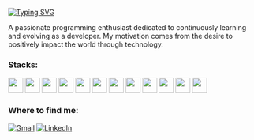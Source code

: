 [![Typing SVG](https://readme-typing-svg.demolab.com?font=Fira+Code&weight=600&size=25&pause=100000&color=214cce&random=false&width=435&height=40&lines=Hi+there+i'am+Matheus+Borges!+%F0%9F%91%BE%F0%9F%93%9A%F0%9F%92%99)](https://git.io/typing-svg)

<p align="left">A passionate programming enthusiast dedicated to continuously learning and evolving as a developer. My motivation comes from the desire to positively impact the world through technology.</p>

<h3 align="left">Stacks:</h3>

<div align="left">
  <img width="30" src="https://cdn.jsdelivr.net/gh/devicons/devicon/icons/javascript/javascript-original.svg" />
  <img width="30" src="https://www.svgrepo.com/show/452075/node-js.svg" />
  <img width="30" src="https://www.svgrepo.com/show/353729/fastify-icon.svg" />
  <img width="30" src="https://www.svgrepo.com/show/374146/typescript-official.svg" />
  <img width="30" src="https://cdn.worldvectorlogo.com/logos/react-2.svg" />
  <img width="30" src="https://cdn.worldvectorlogo.com/logos/next-js.svg" />
  <img width="30" src="https://www.svgrepo.com/show/374167/vite.svg" />
  <img width="30" src="https://www.svgrepo.com/show/373776/light-prisma.svg" />
  <img width="30" src="https://www.svgrepo.com/show/374118/tailwind.svg" />
  <img width="30" src="https://cdn.jsdelivr.net/gh/devicons/devicon/icons/svelte/svelte-original.svg" />
  <img width="30" src="https://www.svgrepo.com/show/373604/flutter.svg" />
  <img width="30" src="https://cdn.jsdelivr.net/gh/devicons/devicon/icons/spring/spring-original.svg" />
</div>

<h3 align="left">Where to find me:</h3>

[![Gmail](https://img.shields.io/badge/Gmail-D14836?style=for-the-badge&logo=gmail&logoColor=white)](mailto:mathesuborgescode@gmail.com)
[![LinkedIn](https://img.shields.io/badge/LinkedIn-0077B5?style=for-the-badge&logo=linkedin&logoColor=white)](https://www.linkedin.com/in/matheus-borges-coder/)
